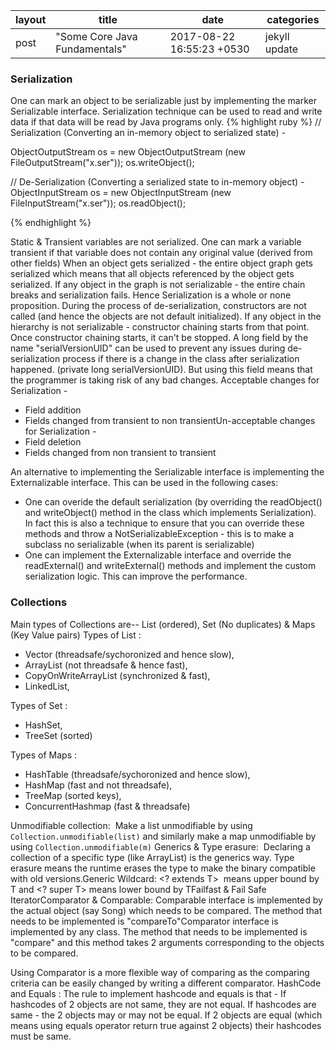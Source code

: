 |layout|title|date|categories|
|---|---|---|---|
post|"Some Core Java Fundamentals"|2017-08-22 16:55:23 +0530|jekyll update| 

### Serialization

One can mark an object to be serializable just by implementing the marker Serializable interface.
Serialization technique can be used to read and write data if that data will be read by Java programs only.
{% highlight ruby %}
// Serialization (Converting an in-memory object to serialized state) -  

ObjectOutputStream os = new ObjectOutputStream (new FileOutputStream("x.ser")); 
os.writeObject();

// De-Serialization (Converting a serialized state to in-memory object) -   
ObjectInputStream os = new ObjectInputStream (new FileInputStream("x.ser")); 
os.readObject();

{% endhighlight %}

Static & Transient variables are not serialized. One can mark a variable transient if that variable does not contain any original value (derived from other fields)
When an object gets serialized - the entire object graph gets serialized which means that all objects referenced by the object gets serialized. 
If any object in the graph is not serializable - the entire chain breaks and serialization fails. Hence Serialization is a whole or none proposition. 
During the process of de-serialization, constructors are not called (and hence the objects are not default initialized). If any object in the hierarchy is not serializable - constructor chaining starts from that point. Once constructor chaining starts, it can't be stopped.
A long field by the name "serialVersionUID" can be used to prevent any issues during de-serialization process if there is a change in the class after serialization happened. (private long serialVersionUID). But using this field means that the programmer is taking risk of any bad changes.
Acceptable changes for Serialization - 
* Field addition
* Fields changed from transient to non transientUn-acceptable changes for Serialization - 
* Field deletion 
* Fields changed from non transient to transient

An alternative to implementing the Serializable interface is implementing the Externalizable interface. This can be used in the following cases:

* One can overide the default serialization (by overriding the readObject() and writeObject() method in the class which implements Serialization). In fact this is also a technique to ensure that you can override these methods and throw a NotSerializableException - 
this is to make a subclass no serializable (when its parent is serializable)
* One can implement the Externalizable interface and override the readExternal() and writeExternal() methods and implement the custom serialization logic. This can improve the performance.


### Collections 

Main types of Collections are-- List (ordered), Set (No duplicates) & Maps (Key Value pairs)
Types of List : 
* Vector (threadsafe/sychoronized and hence slow), 
* ArrayList (not threadsafe & hence fast), 
* CopyOnWriteArrayList (synchronized & fast), 
* LinkedList, 

Types of Set : 
* HashSet, 
* TreeSet (sorted)

Types of Maps : 
* HashTable (threadsafe/sychoronized and hence slow), 
* HashMap (fast and not threadsafe), 
* TreeMap (sorted keys), 
* ConcurrentHashmap (fast & threadsafe)

Unmodifiable collection:  Make a list unmodifiable by using `Collection.unmodifiable(list)` and similarly make a map unmodifiable by using `Collection.unmodifiable(m)`
Generics & Type erasure:  Declaring a collection of a specific type (like ArrayList<String>) is the generics way. 
Type erasure means the runtime erases the type to make the binary compatible with old versions.Generic Wildcard: <? extends T>  means upper bound by T and <? super T> means lower bound by TFailfast & Fail Safe IteratorComparator & Comparable: Comparable interface is implemented by the actual object (say Song) which needs to be compared. The method that needs to be implemented is "compareTo"Comparator interface is implemented by any class. The method that needs to be implemented is "compare" and this method takes 2 arguments corresponding to the objects to be compared. 

Using Comparator is a more flexible way of comparing as the comparing criteria can be easily changed by writing a different comparator.
HashCode and Equals : The rule to implement hashcode and equals is that - 
If hashcodes of 2 objects are not same, they are not equal. If hashcodes are same - the 2 objects may or may not be equal. If 2 objects are equal (which means using equals operator return true against 2 objects) their hashcodes must be same.
